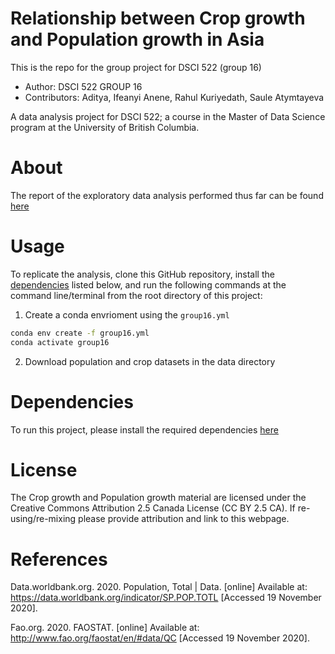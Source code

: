# Relationship between Crop growth and Population growth in Asia

This is the repo for the group project for DSCI 522 (group 16)

- Author: DSCI 522 GROUP 16
- Contributors: Aditya, Ifeanyi Anene, Rahul Kuriyedath, Saule Atymtayeva

A data analysis project for DSCI 522; a course in the Master of Data Science program at the University of British Columbia.

# About 



The report of the exploratory data analysis performed thus far can be found [here](src/EDA0.md)


# Usage
To replicate the analysis, clone this GitHub repository, install the [dependencies](#dependencies) listed below, and run the following commands at the command line/terminal from the root directory of this project:

1. Create a conda envrioment using the `group16.yml`

```bash
conda env create -f group16.yml
conda activate group16
```

2. Download population and crop datasets in the data directory





# Dependencies

To run this project, please install the required dependencies [here](https://github.com/UBC-MDS/dsci522-group16/blob/main/group16.yml)



# License 

The Crop growth and Population growth material are licensed under the Creative Commons Attribution 2.5 Canada License (CC BY 2.5 CA). If re-using/re-mixing please provide attribution and link to this webpage.



# References 

Data.worldbank.org. 2020. Population, Total | Data. [online] Available at: <https://data.worldbank.org/indicator/SP.POP.TOTL> [Accessed 19 November 2020].

Fao.org. 2020. FAOSTAT. [online] Available at: <http://www.fao.org/faostat/en/#data/QC> [Accessed 19 November 2020].